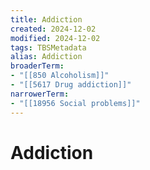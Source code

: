 ```yaml
---
title: Addiction
created: 2024-12-02
modified: 2024-12-02
tags: TBSMetadata
alias: Addiction
broaderTerm:
- "[[850 Alcoholism]]"
- "[[5617 Drug addiction]]"
narrowerTerm:
- "[[18956 Social problems]]"
---
```

# Addiction
